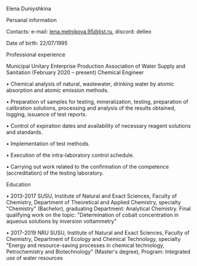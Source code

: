Elena Duniyshkina


Persanal information

Contacts:
e-mail: lena.melnikova.95@list.ru, discord: delleo 

Date of birth: 22/07/1995

Professional experience

Municipal Unitary Enterprise Production Association of Water Supply and Sanitation (February 2020 – present)
Chemical Engineer

• Chemical analysis of natural, wastewater, drinking water by atomic absorption and atomic emission methods.

• Preparation of samples for testing, mineralization, testing, preparation of calibration solutions, processing and analysis of the results obtained, logging, issuance of test reports.

• Control of expiration dates and availability of necessary reagent solutions and standards.

• Implementation of test methods.

• Execution of the intra-laboratory control schedule.

• Carrying out work related to the confirmation of the competence (accreditation) of the testing laboratory.

Education 

• 2013-2017 SUSU, Institute of Natural and Exact Sciences, Faculty of Chemistry, Department of Theoretical and Applied Chemistry, specialty "Chemistry" (Bachelor), graduating Department: Analytical Chemistry. Final qualifying work on the topic: "Determination of cobalt concentration in aqueous solutions by inversion voltammetry"

• 2017-2019 NRU SUSU, Institute of Natural and Exact Sciences, Faculty of Chemistry, Department of Ecology and Chemical Technology, specialty "Energy and resource-saving processes in chemical technology, Petrochemistry and Biotechnology" (Master's degree), Program: Integrated use of water resources
